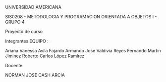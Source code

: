 UNIVERSIDAD AMERICANA

SIS0208 - METODOLOGIA Y PROGRAMACION ORIENTADA A OBJETOS I - GRUPO 4

Proyecto de curso

Integrantes EQUIPO :

Ariana Vanessa Avila Fajardo
Armando Jose Valdivia Reyes
Fernando Martin Jiminez
Roberto Carlos López Ramírez

Docente:

NORMAN JOSE CASH ARCIA

